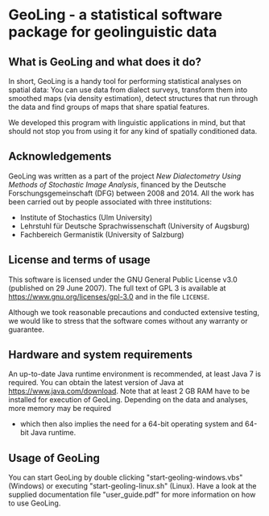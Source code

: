 GeoLing - a statistical software package for geolinguistic data
===============================================================


What is GeoLing and what does it do?
------------------------------------

In short, GeoLing is a handy tool for performing statistical analyses on
spatial data: You can use data from dialect surveys, transform them into
smoothed maps (via density estimation), detect structures that run
through the data and find groups of maps that share spatial features.

We developed this program with linguistic applications in mind, but that
should not stop you from using it for any kind of spatially conditioned
data.


Acknowledgements
----------------

GeoLing was written as a part of the project *New Dialectometry Using
Methods of Stochastic Image Analysis*, financed by the Deutsche
Forschungsgemeinschaft (DFG) between 2008 and 2014. All the work has
been carried out by people associated with three institutions:

* Institute of Stochastics (Ulm University)
* Lehrstuhl für Deutsche Sprachwissenschaft (University of Augsburg)
* Fachbereich Germanistik (University of Salzburg)


License and terms of usage
--------------------------

This software is licensed under the GNU General Public License v3.0
(published on 29 June 2007). The full text of GPL 3 is available at
<https://www.gnu.org/licenses/gpl-3.0> and in the file `LICENSE`.

Although we took reasonable precautions and conducted extensive testing,
we would like to stress that the software comes without any warranty or
guarantee.


Hardware and system requirements
--------------------------------

An up-to-date Java runtime environment is recommended, at least Java 7
is required. You can obtain the latest version of Java at
<https://www.java.com/download>.
Note that at least 2 GB RAM have to be installed for execution of
GeoLing. Depending on the data and analyses, more memory may be required
- which then also implies the need for a 64-bit operating system and
64-bit Java runtime.


Usage of GeoLing
----------------

You can start GeoLing by double clicking "start-geoling-windows.vbs"
(Windows) or executing "start-geoling-linux.sh" (Linux). Have a look at
the supplied documentation file "user_guide.pdf" for more information on
how to use GeoLing.
